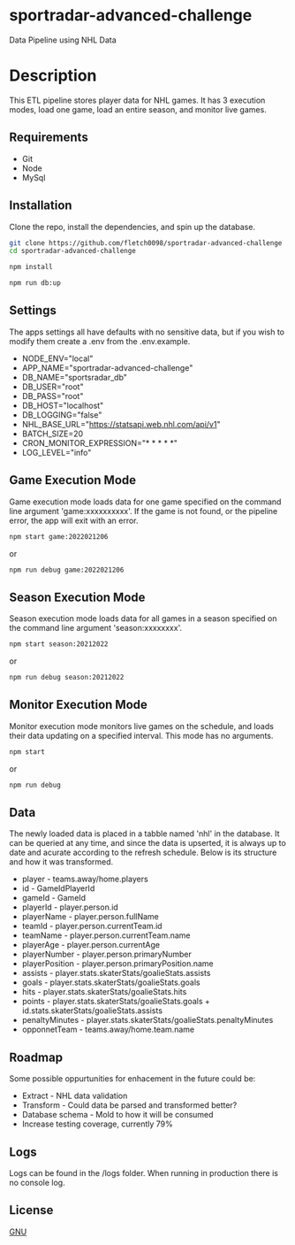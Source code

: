 # sportradar-advanced-challenge

Data Pipeline using NHL Data

# Description

This ETL pipeline stores player data for NHL games.  It has 3 execution modes, load one game, load an entire season, and monitor live games.

## Requirements

* Git
* Node
* MySql

## Installation

Clone the repo, install the dependencies, and spin up the database. 

```bash
git clone https://github.com/fletch0098/sportradar-advanced-challenge
cd sportradar-advanced-challenge
```

```bash
npm install
```

```bash
npm run db:up
```

## Settings

The apps settings all have defaults with no sensitive data, but if you wish to modify them create a .env from the .env.example.

* NODE_ENV="local"
* APP_NAME="sportradar-advanced-challenge"
* DB_NAME="sportsradar_db"
* DB_USER="root"
* DB_PASS="root"
* DB_HOST="localhost"
* DB_LOGGING="false"
* NHL_BASE_URL="https://statsapi.web.nhl.com/api/v1"
* BATCH_SIZE=20
* CRON_MONITOR_EXPRESSION="* * * * *"
* LOG_LEVEL="info"

## Game Execution Mode

Game execution mode loads data for one game specified on the command line argument 'game:xxxxxxxxxx'.  If the game is not found, or the pipeline error, the app will exit with an error.

```bash
npm start game:2022021206
```
or

```bash
npm run debug game:2022021206
```

## Season Execution Mode

Season execution mode loads data for all games in a season specified on the command line argument 'season:xxxxxxxx'. 

```bash
npm start season:20212022
```
or

```bash
npm run debug season:20212022
```

## Monitor Execution Mode

Monitor execution mode monitors live games on the schedule, and loads their data updating on a specified interval.  This mode has no arguments.

```bash
npm start
```

or

```bash
npm run debug
```

## Data

The newly loaded data is placed in a tabble named 'nhl' in the database.  It can be queried at any time, and since the data is upserted, it is always up to date and acurate according to the refresh schedule. Below is its structure and how it was transformed.

  * player - teams.away/home.players
  * id - GameIdPlayerId
  * gameId - GameId
  * playerId - player.person.id
  * playerName - player.person.fullName
  * teamId - player.person.currentTeam.id
  * teamName - player.person.currentTeam.name
  * playerAge - player.person.currentAge
  * playerNumber - player.person.primaryNumber
  * playerPosition - player.person.primaryPosition.name
  * assists - player.stats.skaterStats/goalieStats.assists
  * goals - player.stats.skaterStats/goalieStats.goals
  * hits - player.stats.skaterStats/goalieStats.hits
  * points - player.stats.skaterStats/goalieStats.goals + id.stats.skaterStats/goalieStats.assists
  * penaltyMinutes - player.stats.skaterStats/goalieStats.penaltyMinutes
  * opponnetTeam - teams.away/home.team.name

## Roadmap

Some possible oppurtunities for enhacement in the future could be:

* Extract - NHL data validation
* Transform - Could data be parsed and transformed better?
* Database schema - Mold to how it will be consumed
* Increase testing coverage, currently 79%

## Logs
Logs can be found in the /logs folder.  When running in production there is no console log.

## License

[GNU](https://choosealicense.com/licenses/gpl-3.0/)